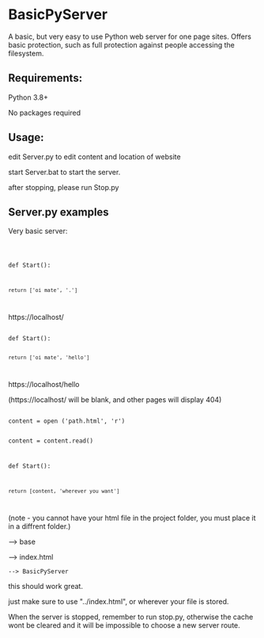 # BasicPyServer
A basic, but very easy to use Python web server for one page sites. Offers basic protection, such as full protection against people accessing the filesystem.

## Requirements:
Python 3.8+

No packages required

## Usage:
edit Server.py to edit content and location of website

start Server.bat to start the server.

after stopping, please run Stop.py

## Server.py examples

Very basic server:

<code>

def Start():
    
    return ['oi mate', '.']

</code>

https://localhost/


<code>
def Start():
    
    return ['oi mate', 'hello']
</code>

https://localhost/hello

(https://localhost/ will be blank, and other pages will display 404)


<code>
content = open ('path.html', 'r')
    
content = content.read()

def Start():
    
    return [content, 'wherever you want']
    
</code>

(note - you cannot have your html file in the project folder, you must place it in a diffrent folder.)

--> base

--> index.html

    --> BasicPyServer

this should work great.

just make sure to use "../index.html", or wherever your file is stored.

When the server is stopped, remember to run stop.py, otherwise the cache wont be cleared and it will be impossible to choose a new server route.



